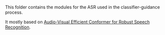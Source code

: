 This folder contains the modules for the ASR used in the classifier-guidance process. 

It mostly based on [Audio-Visual Efficient Conformer for Robust Speech Recognition](https://github.com/burchim/AVEC/tree/master).
